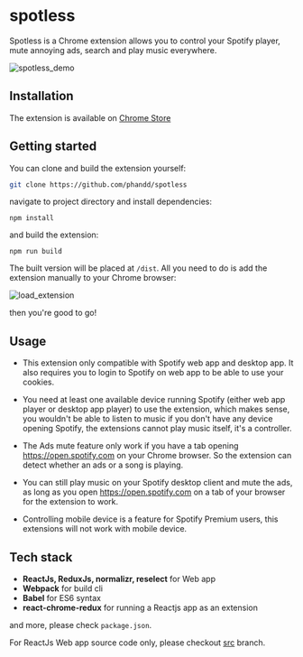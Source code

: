 # spotless
Spotless is a Chrome extension allows you to control your Spotify player, mute annoying ads, search and play music everywhere.

 ![spotless_demo](https://user-images.githubusercontent.com/20087095/56844564-75cd6680-68dc-11e9-8cbc-e8755a6a3bab.gif)

## Installation
The extension is available on [Chrome Store](https://chrome.google.com/webstore/detail/spotless/allccgoelledmdfenijoodhcfjndddjh)

## Getting started
You can clone and build the extension yourself:

```sh
git clone https://github.com/phandd/spotless
```
navigate to project directory and install dependencies:
```
npm install
```
and build the extension:
```
npm run build
```

The built version will be placed at `/dist`. All you need to do is add the extension manually to your Chrome browser:

![load_extension](https://user-images.githubusercontent.com/20087095/56460498-e00e7480-63cd-11e9-9ed1-3b66381d8039.gif)

then you're good to go!

## Usage
 - This extension only compatible with Spotify web app and desktop app. It also requires you to login to Spotify on web app to be able to use your cookies.

 - You need at least one available device running Spotify (either web app player or desktop app player) to use the extension, which makes sense, you wouldn't be able to listen to music if you don't have any device opening Spotify, the extensions cannot play music itself, it's a controller.

- The Ads mute feature only work if you have a tab opening https://open.spotify.com on your Chrome browser. So the extension can detect whether an ads or a song is playing.

- You can still play music on your Spotify desktop client and mute the ads, as long as you open https://open.spotify.com on a tab of your browser for the extension to work.

 - Controlling mobile device is a feature for Spotify Premium users, this extensions will not work with mobile device.
 
## Tech stack
 - **ReactJs, ReduxJs, normalizr, reselect** for Web app
 - **Webpack** for build cli
 - **Babel** for ES6 syntax
 - **react-chrome-redux** for running a Reactjs app as an extension
 
 and more, please check `package.json`.

For ReactJs Web app source code only, please checkout [src](https://github.com/phandd/spotless/tree/src) branch.
